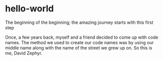 # hello-world
The beginning of the beginning; the amazing journey starts with this first step

Once, a few years back, myself and a friend decided to come up with code names. The method we used to create our code names was by using our middle name along with the name of the street we grew up on. So this is me, David Zephyr. 
